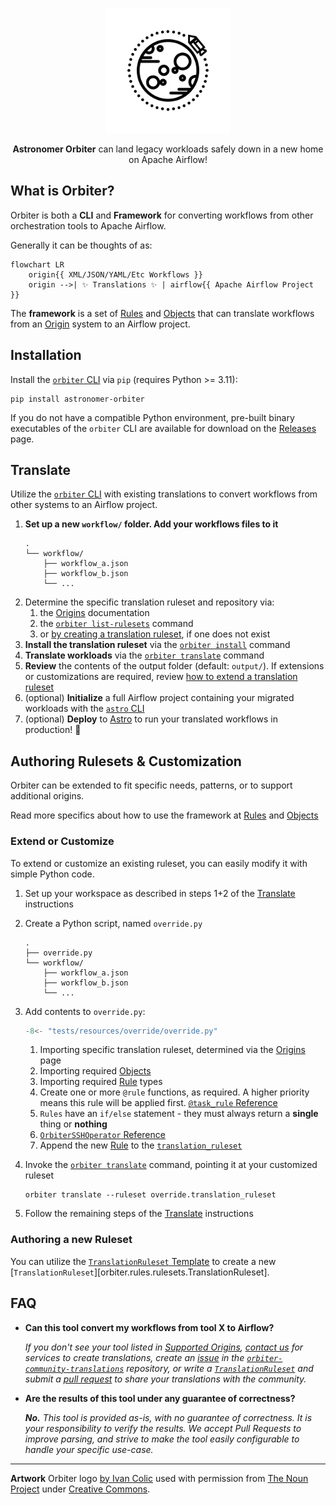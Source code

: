<!--suppress HtmlDeprecatedAttribute -->
<p align="center">
  <img
    width="200px" height="200px"
    src="./orbiter.svg"
    alt="Logo of Spaceship Orbiting a Planet"
  />
</p>
<p align="center">
  <b>Astronomer Orbiter</b> can land legacy workloads safely down in a new home on Apache Airflow!
</p>

## What is Orbiter?
Orbiter is both a **CLI** and **Framework** for converting workflows
from other orchestration tools to Apache Airflow.

Generally it can be thoughts of as:
```mermaid
flowchart LR
    origin{{ XML/JSON/YAML/Etc Workflows }}
    origin -->| ✨ Translations ✨ | airflow{{ Apache Airflow Project }}
```
The **framework** is a set of [Rules](./Rules_and_Rulesets/index.md) and [Objects](./objects/index.md) that can translate workflows
from an [Origin](./origins.md) system to an Airflow project.

## Installation

Install the [`orbiter` CLI](./cli.md) via `pip` (requires Python >= 3.11):
```shell
pip install astronomer-orbiter
```
If you do not have a compatible Python environment, pre-built binary executables of the `orbiter` CLI
are available for download on the [Releases](https://github.com/astronomer/orbiter/releases) page.

## Translate
Utilize the [`orbiter` CLI](./cli.md) with existing translations to convert workflows
from other systems to an Airflow project.

1. **Set up a new  `workflow/` folder. Add your workflows files to it**
    ```shell
    .
    └── workflow/
        ├── workflow_a.json
        ├── workflow_b.json
        └── ...
    ```
2. Determine the specific translation ruleset and repository via:
    1. the [Origins](./origins.md) documentation
    2. the [`orbiter list-rulesets`](./cli.md#list-rulesets) command
    3. or [by creating a translation ruleset](#authoring-rulesets-customization), if one does not exist
3. **Install the translation ruleset** via the [`orbiter install`](./cli.md#install) command
4. **Translate workloads** via the [`orbiter translate`](./cli.md#translate) command
5. **Review** the contents of the output folder (default: `output/`).
  If extensions or customizations are required, review [how to extend a translation ruleset](#extend-or-customize)
6. (optional) **Initialize** a full Airflow project
   containing your migrated workloads with the [`astro` CLI](https://www.astronomer.io/docs/astro/cli/overview)
7. (optional) **Deploy** to [Astro](https://www.astronomer.io/try-astro/) to run your translated workflows in production! 🚀

## Authoring Rulesets & Customization
Orbiter can be extended to fit specific needs, patterns, or to support additional origins.

Read more specifics about how to use the framework at [Rules](./Rules_and_Rulesets/index.md) and [Objects](./objects/index.md)

### Extend or Customize
To extend or customize an existing ruleset, you can easily modify it with simple Python code.

1. Set up your workspace as described in steps 1+2 of the [Translate](#translate) instructions
2. Create a Python script, named `override.py`
    ```shell
    .
    ├── override.py
    └── workflow/
        ├── workflow_a.json
        ├── workflow_b.json
        └── ...
    ```
3. Add contents to `override.py`:
    ```python title="override.py" linenums="1"
    -8<- "tests/resources/override/override.py"
    ```
    1. Importing specific translation ruleset, determined via the [Origins](origins.md) page
    2. Importing required [Objects](./objects/index.md)
    3. Importing required [Rule](./Rules_and_Rulesets/index.md) types
    4. Create one or more `@rule` functions, as required. A higher priority means this rule will be applied first.
        [`@task_rule` Reference](./Rules_and_Rulesets/rules.md#orbiter.rules.TaskRule)
    5. `Rules` have an `if/else` statement - they must always return a **single** thing or **nothing**
    6. [`OrbiterSSHOperator` Reference](./objects/Tasks/Operators.md#orbiter.objects.operators.ssh.OrbiterSSHOperator)
    7. Append the new [Rule](./Rules_and_Rulesets/index.md)
       to the [`translation_ruleset`](./Rules_and_Rulesets/rulesets.md#orbiter.rules.rulesets.TranslationRuleset)

4. Invoke the [`orbiter translate`](./cli.md#translate) command, pointing it at your customized ruleset
    ```shell
    orbiter translate --ruleset override.translation_ruleset
    ```
5. Follow the remaining steps of the [Translate](#translate) instructions

### Authoring a new Ruleset

You can utilize the [`TranslationRuleset` Template](./Rules_and_Rulesets/template.md)
to create a new [`TranslationRuleset`][orbiter.rules.rulesets.TranslationRuleset].

## FAQ
- **Can this tool convert my workflows from tool X to Airflow?**

    _If you don't see your tool listed in [Supported Origins](./origins.md),
    [contact us](https://www.astronomer.io/contact/) for services to create translations,
    create an [issue](https://github.com/astronomer/orbiter-community-translations/issues/new/)
    in the [`orbiter-community-translations`](https://github.com/astronomer/orbiter-community-translations) repository, or write a [`TranslationRuleset`](./Rules_and_Rulesets/template.md) and submit a
    [pull request](https://github.com/astronomer/orbiter-community-translations/pulls/)
    to share your translations with the community._

- **Are the results of this tool under any guarantee of correctness?**

    _**No.** This tool is provided as-is, with no guarantee of correctness.
    It is your responsibility to verify the results.
    We accept Pull Requests to improve parsing,
    and strive to make the tool easily configurable to handle your specific use-case._

---

**Artwork**
Orbiter logo [by Ivan Colic](https://thenounproject.com/Ivanisawesome/) used with permission
from [The Noun Project](https://thenounproject.com/icon/lunar-orbiter-196219/)
under [Creative Commons](https://creativecommons.org/licenses/by/3.0/us/legalcode).
